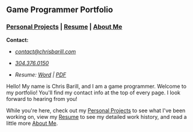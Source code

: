 ## Game Programmer Portfolio

### [Personal Projects][] | [Resume][] | [About Me][]

__Contact:__

*  _<contact@chrisbarill.com>_

*  _[304.376.0150](tel:+13043760150)_

* _Resume: [Word](ChrisBarillResume.docx) | [PDF](ChrisBarillResume.pdf)_

[About Me]: about "Read About Me"
[Personal Projects]: projects "View My Projects"
[Resume]: resume "View My Resume"

Hello! My name is Chris Barill, and I am a game programmer. Welcome to my portfolio! You'll find my contact info at the top of every page. I look forward to hearing from you!

While you're here, check out my [Personal Projects][] to see what I've been working on, view my [Resume][] to see my detailed work history, and read a little more [About Me][].